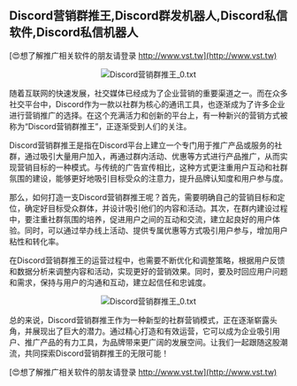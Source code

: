 ## **Discord营销群推王,Discord群发机器人,Discord私信软件,Discord私信机器人**

[😍想了解推广相关软件的朋友请登录 http://www.vst.tw](http://www.vst.tw)

 <center><img src="https://vst.tw/MP4/tuiguang/png/7.png" alt="Discord营销群推王_0.txt"></center>

随着互联网的快速发展，社交媒体已经成为了企业营销的重要渠道之一。而在众多社交平台中，Discord作为一款以社群为核心的通讯工具，也逐渐成为了许多企业进行营销推广的选择。在这个充满活力和创新的平台上，有一种新兴的营销方式被称为“Discord营销群推王”，正逐渐受到人们的关注。

Discord营销群推王是指在Discord平台上建立一个专门用于推广产品或服务的社群，通过吸引大量用户加入，再通过群内活动、优惠等方式进行产品推广，从而实现营销目标的一种模式。与传统的广告宣传相比，这种方式更注重用户互动和社群氛围的建设，能够更好地吸引目标受众的注意力，提升品牌认知度和用户参与度。

那么，如何打造一支Discord营销群推王呢？首先，需要明确自己的营销目标和定位，确定好目标受众群体，并设计吸引他们的内容和活动。其次，在群内建设过程中，要注重社群氛围的培养，促进用户之间的互动和交流，建立起良好的用户体验。同时，可以通过举办线上活动、提供专属优惠等方式吸引用户参与，增加用户粘性和转化率。

在Discord营销群推王的运营过程中，也需要不断优化和调整策略，根据用户反馈和数据分析来调整内容和活动，实现更好的营销效果。同时，要及时回应用户问题和需求，保持与用户的沟通和互动，建立起信任和忠诚度。

 <center><img src="https://vst.tw/MP4/tuiguang/png/0.png" alt="Discord营销群推王_0.txt"></center>

总的来说，Discord营销群推王作为一种新型的社群营销模式，正在逐渐崭露头角，并展现出了巨大的潜力。通过精心打造和有效运营，它可以成为企业吸引用户、推广产品的有力工具，为品牌带来更广阔的发展空间。让我们一起跟随这股潮流，共同探索Discord营销群推王的无限可能！

[😍想了解推广相关软件的朋友请登录 http://www.vst.tw](http://www.vst.tw)



